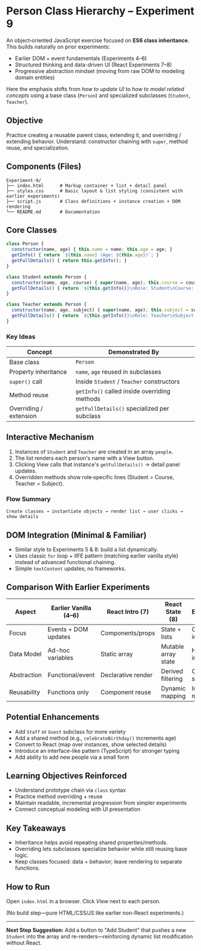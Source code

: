 # Person Class Hierarchy – Experiment 9

An object‑oriented JavaScript exercise focused on **ES6 class inheritance**. This builds naturally on prior experiments:
- Earlier DOM + event fundamentals (Experiments 4–6)
- Structured thinking and data-driven UI (React Experiments 7–8)
- Progressive abstraction mindset (moving from raw DOM to modeling domain entities)

Here the emphasis shifts from *how to update UI* to *how to model related concepts* using a base class (`Person`) and specialized subclasses (`Student`, `Teacher`).

## Objective
Practice creating a reusable parent class, extending it, and overriding / extending behavior. Understand: constructor chaining with `super`, method reuse, and specialization.

## Components (Files)
```
Experiment-9/
├── index.html      # Markup container + list + detail panel
├── styles.css      # Basic layout & list styling (consistent with earlier experiments)
├── script.js       # Class definitions + instance creation + DOM rendering
└── README.md       # Documentation
```

## Core Classes
```js
class Person {
  constructor(name, age) { this.name = name; this.age = age; }
  getInfo() { return `${this.name} (Age: ${this.age})`; }
  getFullDetails() { return this.getInfo(); }
}

class Student extends Person {
  constructor(name, age, course) { super(name, age); this.course = course; }
  getFullDetails() { return `${this.getInfo()}\nRole: Student\nCourse: ${this.course}`; }
}

class Teacher extends Person {
  constructor(name, age, subject) { super(name, age); this.subject = subject; }
  getFullDetails() { return `${this.getInfo()}\nRole: Teacher\nSubject: ${this.subject}`; }
}
```

### Key Ideas
| Concept | Demonstrated By |
|---------|-----------------|
| Base class | `Person` |
| Property inheritance | `name`, `age` reused in subclasses |
| `super()` call | Inside `Student` / `Teacher` constructors |
| Method reuse | `getInfo()` called inside overriding methods |
| Overriding / extension | `getFullDetails()` specialized per subclass |

## Interactive Mechanism
1. Instances of `Student` and `Teacher` are created in an array `people`.
2. The list renders each person's name with a View button.
3. Clicking View calls that instance's `getFullDetails()` → detail panel updates.
4. Overridden methods show role‑specific lines (Student = Course, Teacher = Subject).

### Flow Summary
```
Create classes → instantiate objects → render list → user clicks → show details
```

## DOM Integration (Minimal & Familiar)
- Similar style to Experiments 5 & 8: build a list dynamically.
- Uses classic `for` loop + IIFE pattern (matching earlier vanilla style) instead of advanced functional chaining.
- Simple `textContent` updates; no frameworks.

## Comparison With Earlier Experiments
| Aspect | Earlier Vanilla (4–6) | React Intro (7) | React State (8) | This Experiment (9) |
|--------|-----------------------|-----------------|-----------------|---------------------|
| Focus | Events + DOM updates | Components/props | State + lists | Class inheritance |
| Data Model | Ad-hoc variables | Static array | Mutable array state | Hierarchy instances |
| Abstraction | Functional/event | Declarative render | Derived filtering | OOP structure |
| Reusability | Functions only | Component reuse | Dynamic mapping | Inherited methods |

## Potential Enhancements
- Add `Staff` or `Guest` subclass for more variety
- Add a shared method (e.g., `celebrateBirthday()` increments age)
- Convert to React (map over instances, show selected details)
- Introduce an interface-like pattern (TypeScript) for stronger typing
- Add ability to add new people via a small form

## Learning Objectives Reinforced
- Understand prototype chain via `class` syntax
- Practice method overriding + reuse
- Maintain readable, incremental progression from simpler experiments
- Connect conceptual modeling with UI presentation

## Key Takeaways
- Inheritance helps avoid repeating shared properties/methods.
- Overriding lets subclasses specialize behavior while still reusing base logic.
- Keep classes focused: data + behavior; leave rendering to separate functions.

## How to Run
Open `index.html` in a browser. Click *View* next to each person.

(No build step—pure HTML/CSS/JS like earlier non-React experiments.)

---
**Next Step Suggestion:** Add a button to "Add Student" that pushes a new `Student` into the array and re-renders—reinforcing dynamic list modification without React.
